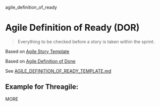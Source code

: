 agile_definition_of_ready
# Agile Definition of Ready (DOR)

> Everything to be checked before a story is taken within the sprint.

Based on [Agile Story Template](https://github.com/vanHeemstraSystems/agile-story-template)

Based on [Agile Definition of Done](https://github.com/vanHeemstraSystems/agile-definition-of-done)

See [AGILE_DEFINITION_OF_READY_TEMPLATE.md](./AGILE_DEFINITION_OF_READY_TEMPLATE.md)

## Example for Threagile:

MORE
